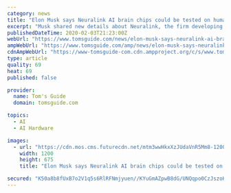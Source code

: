 ```yaml
---
category: news
title: "Elon Musk says Neuralink AI brain chips could be tested on humans by this summer"
excerpt: "Musk shared new details about Neuralink, the firm developing this sci-fi technology, via Twitter on Sunday. He said the next version of the company’s invasive N1 brain chips will be “awesome” and could be tested on humans as soon as this summer. “The profound impact of high bandwidth, high precision neural interfaces is underappreciated ..."
publishedDateTime: 2020-02-03T21:23:00Z
webUrl: "https://www.tomsguide.com/news/elon-musk-says-neuralink-ai-brain-chips-could-be-tested-on-humans-by-this-summer"
ampWebUrl: "https://www.tomsguide.com/amp/news/elon-musk-says-neuralink-ai-brain-chips-could-be-tested-on-humans-by-this-summer"
cdnAmpWebUrl: "https://www-tomsguide-com.cdn.ampproject.org/c/s/www.tomsguide.com/amp/news/elon-musk-says-neuralink-ai-brain-chips-could-be-tested-on-humans-by-this-summer"
type: article
quality: 69
heat: 69
published: false

provider:
  name: Tom's Guide
  domain: tomsguide.com

topics:
  - AI
  - AI Hardware

images:
  - url: "https://cdn.mos.cms.futurecdn.net/mtm3wwHkxXzJUdaVnR5Mm8-1200-80.jpg"
    width: 1200
    height: 675
    title: "Elon Musk says Neuralink AI brain chips could be tested on humans by this summer"

secured: "K50a8b8fUxB7o2V1q5s6RlRFNmjyuen//KYuGmAZpwB8dG/UNQqpo0CzJszoH/tjLhCA3jDiHED3pC/AjlV7FPtJo1vI9KwnZznp+uJgb8hkyyK1HS26gSAcFSGbT89EGKPt8NZx10u7qUZZXfeW7eZvN939sa3I5cfnW/fRhHf/4ravChAbDVh67giRFnhpeWLAq2WOGXXFZz9U6hFT2OOSyWhGAoIIrIRWaEiYsvnapA3oRVhxAxjlo7Dg/QhQNFWbYn0C5veBFSoMWhIfYS5hbMayydDWleKb9MkKXf7+bWPt/L5HUZ7d0MvgR4m1;ikWLONpBlel/PoezzvNTIQ=="
---
```


